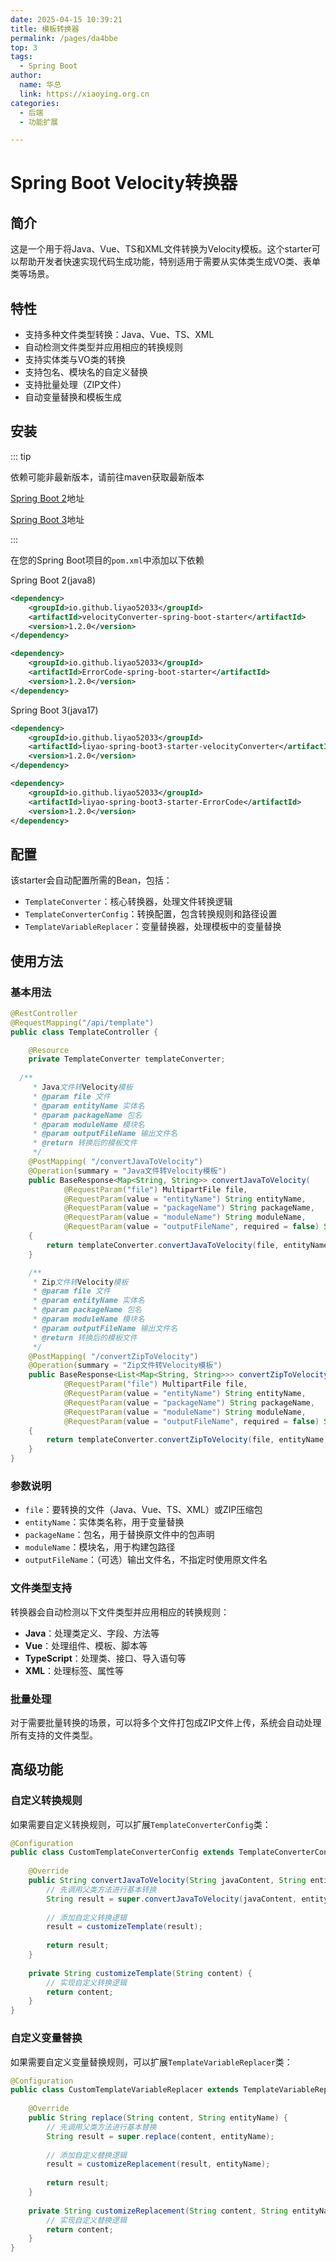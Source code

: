 ```yaml
---
date: 2025-04-15 10:39:21
title: 模板转换器
permalink: /pages/da4bbe
top: 3
tags:
  - Spring Boot
author:
  name: 华总
  link: https://xiaoying.org.cn
categories:
  - 后端
  - 功能扩展

---
```


# Spring Boot  Velocity转换器

## 简介

这是一个用于将Java、Vue、TS和XML文件转换为Velocity模板。这个starter可以帮助开发者快速实现代码生成功能，特别适用于需要从实体类生成VO类、表单类等场景。

## 特性

- 支持多种文件类型转换：Java、Vue、TS、XML
- 自动检测文件类型并应用相应的转换规则
- 支持实体类与VO类的转换
- 支持包名、模块名的自定义替换
- 支持批量处理（ZIP文件）
- 自动变量替换和模板生成

## 安装

::: tip 

依赖可能非最新版本，请前往maven获取最新版本

[Spring Boot 2](https://central.sonatype.com/artifact/io.github.liyao52033/velocityConverter-spring-boot-starter)地址

[Spring Boot 3](https://central.sonatype.com/artifact/io.github.liyao52033/liyao-spring-boot3-starter-velocityConverter)地址

:::

在您的Spring Boot项目的`pom.xml`中添加以下依赖

Spring Boot 2(java8)

```xml
<dependency>
    <groupId>io.github.liyao52033</groupId>
    <artifactId>velocityConverter-spring-boot-starter</artifactId>
    <version>1.2.0</version>
</dependency>

<dependency>
    <groupId>io.github.liyao52033</groupId>
    <artifactId>ErrorCode-spring-boot-starter</artifactId>
    <version>1.2.0</version>
</dependency>
```

Spring Boot 3(java17)

```xml
<dependency>
    <groupId>io.github.liyao52033</groupId>
    <artifactId>liyao-spring-boot3-starter-velocityConverter</artifactId>
    <version>1.2.0</version>
</dependency>

<dependency>
    <groupId>io.github.liyao52033</groupId>
    <artifactId>liyao-spring-boot3-starter-ErrorCode</artifactId>
    <version>1.2.0</version>
</dependency>
```




## 配置

该starter会自动配置所需的Bean，包括：

- `TemplateConverter`：核心转换器，处理文件转换逻辑
- `TemplateConverterConfig`：转换配置，包含转换规则和路径设置
- `TemplateVariableReplacer`：变量替换器，处理模板中的变量替换

## 使用方法

### 基本用法

```java
@RestController
@RequestMapping("/api/template")
public class TemplateController {

    @Resource
    private TemplateConverter templateConverter;
    
  /**
     * Java文件转Velocity模板
     * @param file 文件
     * @param entityName 实体名
     * @param packageName 包名
     * @param moduleName 模块名
     * @param outputFileName 输出文件名
     * @return 转换后的模板文件
     */
    @PostMapping( "/convertJavaToVelocity")
    @Operation(summary = "Java文件转Velocity模板")
    public BaseResponse<Map<String, String>> convertJavaToVelocity(
            @RequestParam("file") MultipartFile file,
            @RequestParam(value = "entityName") String entityName,
            @RequestParam(value = "packageName") String packageName,
            @RequestParam(value = "moduleName") String moduleName,
            @RequestParam(value = "outputFileName", required = false) String outputFileName)
    {
        return templateConverter.convertJavaToVelocity(file, entityName, packageName, moduleName, outputFileName);
    }

    /**
     * Zip文件转Velocity模板
     * @param file 文件
     * @param entityName 实体名
     * @param packageName 包名
     * @param moduleName 模块名
     * @param outputFileName 输出文件名
     * @return 转换后的模板文件
     */
    @PostMapping( "/convertZipToVelocity")
    @Operation(summary = "Zip文件转Velocity模板")
    public BaseResponse<List<Map<String, String>>> convertZipToVelocity(
            @RequestParam("file") MultipartFile file,
            @RequestParam(value = "entityName") String entityName,
            @RequestParam(value = "packageName") String packageName,
            @RequestParam(value = "moduleName") String moduleName,
            @RequestParam(value = "outputFileName", required = false) String outputFileName)
    {
        return templateConverter.convertZipToVelocity(file, entityName, packageName, moduleName, outputFileName);
    }
}
```

### 参数说明

- `file`：要转换的文件（Java、Vue、TS、XML）或ZIP压缩包
- `entityName`：实体类名称，用于变量替换
- `packageName`：包名，用于替换原文件中的包声明
- `moduleName`：模块名，用于构建包路径
- `outputFileName`：（可选）输出文件名，不指定时使用原文件名

### 文件类型支持

转换器会自动检测以下文件类型并应用相应的转换规则：

- **Java**：处理类定义、字段、方法等
- **Vue**：处理组件、模板、脚本等
- **TypeScript**：处理类、接口、导入语句等
- **XML**：处理标签、属性等

### 批量处理

对于需要批量转换的场景，可以将多个文件打包成ZIP文件上传，系统会自动处理所有支持的文件类型。

## 高级功能

### 自定义转换规则

如果需要自定义转换规则，可以扩展`TemplateConverterConfig`类：

```java
@Configuration
public class CustomTemplateConverterConfig extends TemplateConverterConfig {
    
    @Override
    public String convertJavaToVelocity(String javaContent, String entityName, String packageName, String moduleName) {
        // 先调用父类方法进行基本转换
        String result = super.convertJavaToVelocity(javaContent, entityName, packageName, moduleName);
        
        // 添加自定义转换逻辑
        result = customizeTemplate(result);
        
        return result;
    }
    
    private String customizeTemplate(String content) {
        // 实现自定义转换逻辑
        return content;
    }
}
```

### 自定义变量替换

如果需要自定义变量替换规则，可以扩展`TemplateVariableReplacer`类：

```java
@Configuration
public class CustomTemplateVariableReplacer extends TemplateVariableReplacer {
    
    @Override
    public String replace(String content, String entityName) {
        // 先调用父类方法进行基本替换
        String result = super.replace(content, entityName);
        
        // 添加自定义替换逻辑
        result = customizeReplacement(result, entityName);
        
        return result;
    }
    
    private String customizeReplacement(String content, String entityName) {
        // 实现自定义替换逻辑
        return content;
    }
}
```

